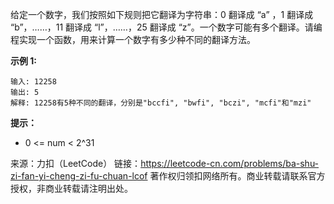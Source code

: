 给定一个数字，我们按照如下规则把它翻译为字符串：0 翻译成 “a” ，1 翻译成 “b”，……，11 翻译成 “l”，……，25 翻译成 “z”。一个数字可能有多个翻译。请编程实现一个函数，用来计算一个数字有多少种不同的翻译方法。



**示例 1:**
```
输入: 12258
输出: 5
解释: 12258有5种不同的翻译，分别是"bccfi", "bwfi", "bczi", "mcfi"和"mzi"
```

**提示：**

* 0 <= num < 2^31

来源：力扣（LeetCode）
链接：https://leetcode-cn.com/problems/ba-shu-zi-fan-yi-cheng-zi-fu-chuan-lcof
著作权归领扣网络所有。商业转载请联系官方授权，非商业转载请注明出处。